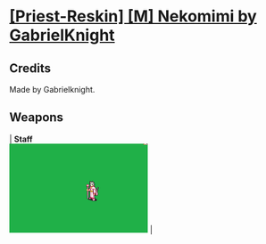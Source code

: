 # [\[Priest-Reskin\] \[M\] Nekomimi by GabrielKnight](./)
## Credits

Made by Gabrielknight.

## Weapons

| <b>Staff</b><br/><img alt="Staff animation" src="./7.%20Staff/Staff.gif"/> |
